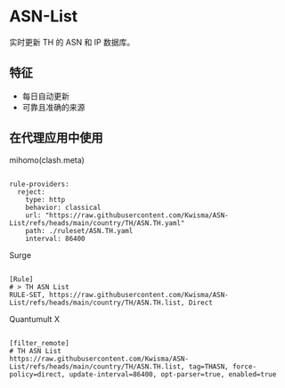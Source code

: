 
# ASN-List

实时更新 TH 的 ASN 和 IP 数据库。

## 特征

- 每日自动更新
- 可靠且准确的来源

## 在代理应用中使用

mihomo(clash.meta)

<pre><code class="language-javascript">
rule-providers:
  reject:
    type: http
    behavior: classical
    url: "https://raw.githubusercontent.com/Kwisma/ASN-List/refs/heads/main/country/TH/ASN.TH.yaml"
    path: ./ruleset/ASN.TH.yaml
    interval: 86400
</code></pre>

Surge

<pre><code class="language-javascript">
[Rule]
# > TH ASN List
RULE-SET, https://raw.githubusercontent.com/Kwisma/ASN-List/refs/heads/main/country/TH/ASN.TH.list, Direct
</code></pre>

Quantumult X

<pre><code class="language-javascript">
[filter_remote]
# TH ASN List
https://raw.githubusercontent.com/Kwisma/ASN-List/refs/heads/main/country/TH/ASN.TH.list, tag=THASN, force-policy=direct, update-interval=86400, opt-parser=true, enabled=true
</code></pre>
